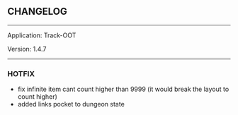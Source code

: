 ## CHANGELOG

---

Application:    Track-OOT

Version:        1.4.7

---

### HOTFIX
- fix infinite item cant count higher than 9999 (it would break the layout to count higher)
- added links pocket to dungeon state
